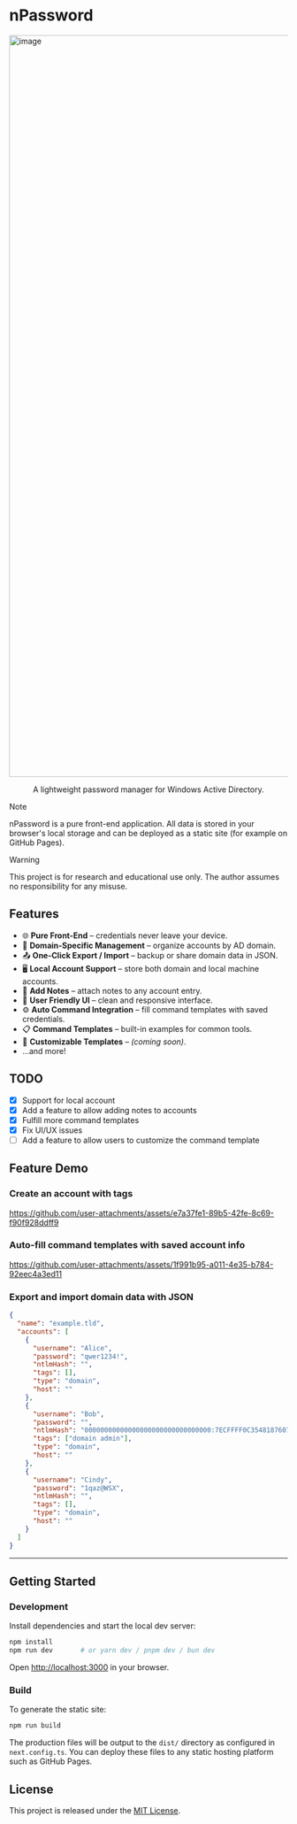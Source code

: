 # nPassword

<img width="1341" alt="image" src="https://github.com/user-attachments/assets/d394a0c2-6bc1-4d01-bef6-a6ce3199b319" />


<p align="center">
  A lightweight password manager for Windows Active Directory.
</p>

> [!NOTE] 
> nPassword is a pure front-end application. All data is stored in your browser's local storage and can be deployed as a static site (for example on GitHub Pages).

> [!WARNING] 
> This project is for research and educational use only. The author assumes no responsibility for any misuse.

## Features

- 🌐 **Pure Front-End** – credentials never leave your device.
- 🔐 **Domain-Specific Management** – organize accounts by AD domain.
- 📤 **One-Click Export / Import** – backup or share domain data in JSON.
- 🖥️ **Local Account Support** – store both domain and local machine accounts.
- 📝 **Add Notes** – attach notes to any account entry.
- 🎨 **User Friendly UI** – clean and responsive interface.
- ⚙️ **Auto Command Integration** – fill command templates with saved credentials.
- 📋 **Command Templates** – built-in examples for common tools.
- 🔧 **Customizable Templates** – *(coming soon)*.
- ...and more!

## TODO

- [x] Support for local account
- [x] Add a feature to allow adding notes to accounts
- [x] Fulfill more command templates
- [x] Fix UI/UX issues
- [ ] Add a feature to allow users to customize the command template

## Feature Demo

### Create an account with tags

https://github.com/user-attachments/assets/e7a37fe1-89b5-42fe-8c69-f90f928ddff9

### Auto-fill command templates with saved account info

https://github.com/user-attachments/assets/1f991b95-a011-4e35-b784-92eec4a3ed11

### Export and import domain data with JSON

```json
{
  "name": "example.tld",
  "accounts": [
    {
      "username": "Alice",
      "password": "qwer1234!",
      "ntlmHash": "",
      "tags": [],
      "type": "domain",
      "host": ""
    },
    {
      "username": "Bob",
      "password": "",
      "ntlmHash": "00000000000000000000000000000000:7ECFFFF0C3548187607A14BAD0F88BB1",
      "tags": ["domain admin"],
      "type": "domain",
      "host": ""
    },
    {
      "username": "Cindy",
      "password": "1qaz@WSX",
      "ntlmHash": "",
      "tags": [],
      "type": "domain",
      "host": ""
    }
  ]
}
```

---

## Getting Started

### Development

Install dependencies and start the local dev server:

```bash
npm install
npm run dev       # or yarn dev / pnpm dev / bun dev
```

Open [http://localhost:3000](http://localhost:3000) in your browser.

### Build

To generate the static site:

```bash
npm run build
```

The production files will be output to the `dist/` directory as configured in `next.config.ts`. You can deploy these files to any static hosting platform such as GitHub Pages.

## License

This project is released under the [MIT License](LICENSE).
